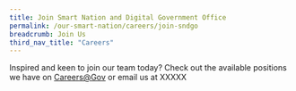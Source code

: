```yaml
---
title: Join Smart Nation and Digital Government Office 
permalink: /our-smart-nation/careers/join-sndgo
breadcrumb: Join Us
third_nav_title: "Careers"
---
```



Inspired and keen to join our team today? Check out the available positions we have on <a href="https://careers.pageuppeople.com/688/cwlive/en/filter/?=&search-keyword=&brand=smart%20nation%20and%20digital%20government%20office&job-mail-subscribe-privacy=agree" target="_blank">Careers@Gov</a> or email us at XXXXX
